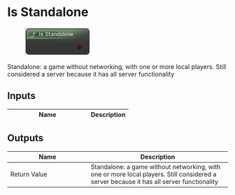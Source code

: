 # Is Standalone

<div align="left" data-full-width="false">

<figure><img src="Is_Standalone.png" alt=""><figcaption></figcaption></figure>

</div>

Standalone: a game without networking, with one or more local players. Still considered a server because it has all server functionality

## Inputs

<table>
<thead><tr><th width="170">Name</th><th>Description</th></tr></thead>
<tbody>
</tbody>
</table>

## Outputs

<table>
<thead><tr><th width="170">Name</th><th>Description</th></tr></thead>
<tbody>
<tr><td>Return Value</td><td>Standalone: a game without networking, with one or more local players. Still considered a server because it has all server functionality</td></tr>
</tbody>
</table>